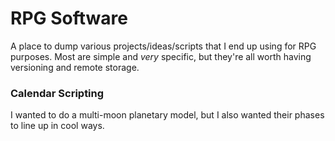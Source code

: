 # RPG Software

A place to dump various projects/ideas/scripts that I end up using for RPG
purposes. Most are simple and *very* specific, but they're all worth having
versioning and remote storage.

### Calendar Scripting

I wanted to do a multi-moon planetary model, but I also wanted their phases
to line up in cool ways.

